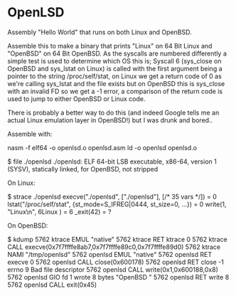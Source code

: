 OpenLSD
=======

Assembly "Hello World" that runs on both Linux and OpenBSD.

Assemble this to make a binary that prints "Linux" on 64 Bit Linux and
"OpenBSD" on 64 Bit OpenBSD. As the syscalls are numbered differently
a simple test is used to determine which OS this is; Syscall 6 (sys_close
on OpenBSD and sys_lstat on Linux) is called with the first argument being
a pointer to the string /proc/self/stat, on Linux we get a return code of
0 as we're calling sys_lstat and the file exists but on OpenBSD this is
sys_close with an invalid FD so we get a -1 error, a comparison of the return
code is used to jump to either OpenBSD or Linux code.

There is probably a better way to do this (and indeed Google tells me an actual
Linux emulation layer in OpenBSD!) but I was drunk and bored..

Assemble with:

nasm -f elf64 -o openlsd.o openlsd.asm
ld -o openlsd openlsd.o

$ file ./openlsd
./openlsd: ELF 64-bit LSB executable, x86-64, version 1 (SYSV), statically
linked, for OpenBSD, not stripped
 
On Linux:

$ strace ./openlsd
execve("./openlsd", ["./openlsd"], [/* 35 vars */]) = 0
lstat("/proc/self/stat", {st_mode=S_IFREG|0444, st_size=0, ...}) = 0
write(1, "Linux\n", 6Linux
)                  = 6
_exit(42)                               = ?

On OpenBSD:

$ kdump
  5762 ktrace   EMUL  "native"
  5762 ktrace   RET   ktrace 0
  5762 ktrace   CALL  execve(0x7f7ffffe8ab7,0x7f7ffffe89c0,0x7f7ffffe89d0)
  5762 ktrace   NAMI  "/tmp/openlsd"
  5762 openlsd  EMUL  "native"
  5762 openlsd  RET   execve 0
  5762 openlsd  CALL  close(0x600178)
  5762 openlsd  RET   close -1 errno 9 Bad file descriptor
  5762 openlsd  CALL  write(0x1,0x600188,0x8)
  5762 openlsd  GIO   fd 1 wrote 8 bytes
       "OpenBSD
       "
  5762 openlsd  RET   write 8
  5762 openlsd  CALL  exit(0x45)

 
